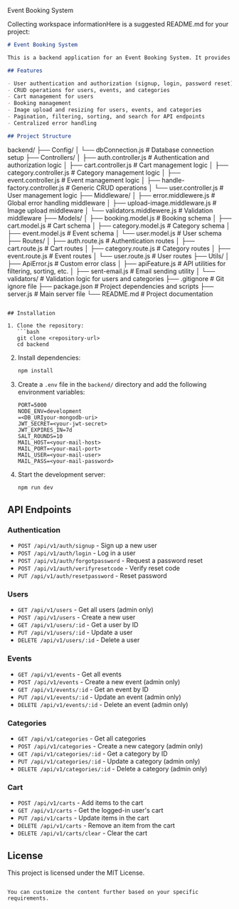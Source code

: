 ﻿Event Booking System

Collecting workspace informationHere is a suggested README.md for your project:

```md
# Event Booking System

This is a backend application for an Event Booking System. It provides APIs for managing users, events, categories, carts, and bookings. The application is built using Node.js, Express, and MongoDB.

## Features

- User authentication and authorization (signup, login, password reset)
- CRUD operations for users, events, and categories
- Cart management for users
- Booking management
- Image upload and resizing for users, events, and categories
- Pagination, filtering, sorting, and search for API endpoints
- Centralized error handling

## Project Structure

```
backend/
├── Config/
│   └── dbConnection.js          # Database connection setup
├── Controllers/
│   ├── auth.controller.js       # Authentication and authorization logic
│   ├── cart.controller.js       # Cart management logic
│   ├── category.controller.js   # Category management logic
│   ├── event.controller.js      # Event management logic
│   ├── handle-factory.controller.js # Generic CRUD operations
│   └── user.controller.js       # User management logic
├── Middleware/
│   ├── error.middlewere.js      # Global error handling middleware
│   ├── upload-image.middleware.js # Image upload middleware
│   └── validators.middlewere.js # Validation middleware
├── Models/
│   ├── booking.model.js         # Booking schema
│   ├── cart.model.js            # Cart schema
│   ├── category.model.js        # Category schema
│   ├── event.model.js           # Event schema
│   └── user.model.js            # User schema
├── Routes/
│   ├── auth.route.js            # Authentication routes
│   ├── cart.route.js            # Cart routes
│   ├── category.route.js        # Category routes
│   ├── event.route.js           # Event routes
│   └── user.route.js            # User routes
├── Utils/
│   ├── ApiError.js              # Custom error class
│   ├── apiFeature.js            # API utilities for filtering, sorting, etc.
│   ├── sent-email.js            # Email sending utility
│   └── validators/              # Validation logic for users and categories
├── .gitignore                   # Git ignore file
├── package.json                 # Project dependencies and scripts
├── server.js                    # Main server file
└── README.md                    # Project documentation
```

## Installation

1. Clone the repository:
   ```bash
   git clone <repository-url>
   cd backend
   ```

2. Install dependencies:
   ```bash
   npm install
   ```

3. Create a `.env` file in the `backend/` directory and add the following environment variables:
   ```
   PORT=5000
   NODE_ENV=development
   =<DB_URIyour-mongodb-uri>
   JWT_SECRET=<your-jwt-secret>
   JWT_EXPIRES_IN=7d
   SALT_ROUNDS=10
   MAIL_HOST=<your-mail-host>
   MAIL_PORT=<your-mail-port>
   MAIL_USER=<your-mail-user>
   MAIL_PASS=<your-mail-password>
   ```

4. Start the development server:
   ```bash
   npm run dev
   ```

## API Endpoints

### Authentication
- `POST /api/v1/auth/signup` - Sign up a new user
- `POST /api/v1/auth/login` - Log in a user
- `POST /api/v1/auth/forgotpassword` - Request a password reset
- `POST /api/v1/auth/verifyresetcode` - Verify reset code
- `PUT /api/v1/auth/resetpassword` - Reset password

### Users
- `GET /api/v1/users` - Get all users (admin only)
- `POST /api/v1/users` - Create a new user
- `GET /api/v1/users/:id` - Get a user by ID
- `PUT /api/v1/users/:id` - Update a user
- `DELETE /api/v1/users/:id` - Delete a user

### Events
- `GET /api/v1/events` - Get all events
- `POST /api/v1/events` - Create a new event (admin only)
- `GET /api/v1/events/:id` - Get an event by ID
- `PUT /api/v1/events/:id` - Update an event (admin only)
- `DELETE /api/v1/events/:id` - Delete an event (admin only)

### Categories
- `GET /api/v1/categories` - Get all categories
- `POST /api/v1/categories` - Create a new category (admin only)
- `GET /api/v1/categories/:id` - Get a category by ID
- `PUT /api/v1/categories/:id` - Update a category (admin only)
- `DELETE /api/v1/categories/:id` - Delete a category (admin only)

### Cart
- `POST /api/v1/carts` - Add items to the cart
- `GET /api/v1/carts` - Get the logged-in user's cart
- `PUT /api/v1/carts` - Update items in the cart
- `DELETE /api/v1/carts` - Remove an item from the cart
- `DELETE /api/v1/carts/clear` - Clear the cart

## License

This project is licensed under the MIT License.
```

You can customize the content further based on your specific requirements.
